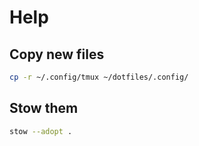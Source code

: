 # Help

## Copy new files
```bash
cp -r ~/.config/tmux ~/dotfiles/.config/
```

## Stow them

```bash
stow --adopt .
```
